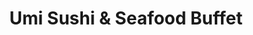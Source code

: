 ---
layout: place
title: "Umi Sushi & Seafood Buffet"
permalink: /new-york/queens-village/umi-sushi-seafood-buffet.html
stateAbbr: NY
stateName: New York
cityName: Queens Village
place_id: ChIJ58k0dcFjwokR-LPExHJ8RcY
photos:
  - name: >-
      places/ChIJ58k0dcFjwokR-LPExHJ8RcY/photos/AeeoHcLyAa_UEtr-2YIbH7_OmoYtKfQIjo7etmCvE_EXEu3v3ZO6IAX8m3fpc7UI72luljeGTNLts7PLP-w2j6AZh8d7Lz8qb_FmP85z2-b1bMUxEzAPEuoMJ8wdaB3AoTE8fAwz9Ke_joRNusgG_yigq8oDyOmlYSrJl9HQZ-DHU1SBVJSsER7Zw7r6SfYg-Joe5kzbe7SV6jXs0vJzqfG2NTtV-O8FCTU4GWohPXZsySvPbQRutHCGx1Ko3S3SIPO2PE4A19Le0W7Z8RYsd4Px-ou5MecU-8j9zMWIY8PnRodtFQ
    widthPx: 1276
    heightPx: 1702
    authorAttributions:
      - displayName: Umi Sushi & Seafood Buffet
        uri: https://maps.google.com/maps/contrib/113056661290501531796
        photoUri: >-
          https://lh3.googleusercontent.com/a/ACg8ocI659nKuN4QLUSrC3VQPqkwu6cxtxGfR5P7vyQqwGzl3sShNg=s100-p-k-no-mo
    flagContentUri: >-
      https://www.google.com/local/imagery/report/?cb_client=maps_api_places.places_api&image_key=!1e10!2sAF1QipMFd74PsZLBvqZF93Ual-h2WmPpDIZEyhEy7yF9&hl=en-US
    googleMapsUri: >-
      https://www.google.com/maps/place//data=!3m4!1e2!3m2!1sAF1QipMFd74PsZLBvqZF93Ual-h2WmPpDIZEyhEy7yF9!2e10!4m2!3m1!1s0x89c263c17534c9e7:0xc6457c72c4c4b3f8
  - name: >-
      places/ChIJ58k0dcFjwokR-LPExHJ8RcY/photos/AeeoHcJur20UeXihTMjAdPmoxkrxiBI098wYyYKm7AcyzeiNJTzpmXJuJs2PSxnoaJEna930DFgp10NlcQBqg07CoOnhkV6NZMdGPOa-I3yGWjjaAd6_iUzzRnNZTRIhvQ4_p3W3LgETk7hGopDOHlWdlYNG1I5kknBjp9NIfvzNngcJHiZt2vmTT10LBwBn6ARj-XxzYaSPsqIUB5jp0zsc_1U_ASZUNcxxanIE3gi25qeSMotBTSt-HbDxgu1MfRpY-GVUfbi8-FRLExj8OGC9MbgnwZB8e6ngub7anfNvNpn9PMH638plseZ_fuEnNAb-iH3BhvloQ2CnLEA64NijkDRPQPHMLqGoj0OSWAUh9ptO8PA8cH4TSLRRtaXbGhVMLJ7JWOj-9FtI83eTeL4GG6ATdRv9DvEUy7CGl6j9XSkMPaV6
    widthPx: 3024
    heightPx: 4032
    authorAttributions:
      - displayName: Sung Elvyn
        uri: https://maps.google.com/maps/contrib/113644946760724029768
        photoUri: >-
          https://lh3.googleusercontent.com/a-/ALV-UjW29uOqtc8OKXWUNvuuidiBcglV-OMbGcysWyIqrHqxnmC9-w09WA=s100-p-k-no-mo
    flagContentUri: >-
      https://www.google.com/local/imagery/report/?cb_client=maps_api_places.places_api&image_key=!1e10!2sCIHM0ogKEICAgMDQ5_u3jgE&hl=en-US
    googleMapsUri: >-
      https://www.google.com/maps/place//data=!3m4!1e2!3m2!1sCIHM0ogKEICAgMDQ5_u3jgE!2e10!4m2!3m1!1s0x89c263c17534c9e7:0xc6457c72c4c4b3f8
  - name: >-
      places/ChIJ58k0dcFjwokR-LPExHJ8RcY/photos/AeeoHcIm8UMcjXyTQmhMMa015wGWzoa_0VQcTomgrA6ykLvlUXWDlicqkQyqYrzOLYIxv7xvffsPaDrnVemev4Yyfos9Hn22cN9wU_DpkR6VG6WZQ_ZvDv7nC-ZNtHLajGHBD0BbCfaLcxrWPr0MQO9YneMV2035zBI_g0p8kWEZO7pMJpVneh0ln7yC1G3kpQz6wtXQhiP-0dKfKwxhGteyqW40hW5QDW7BlDF0Vm2ljzbgo-XUcG-VWsrdBTnzXNQXFP1NbwOfdXMAxCFQb6JuaWJMt3JS6xvyF3HJkW18sSafZQ
    widthPx: 4800
    heightPx: 3200
    authorAttributions:
      - displayName: Umi Sushi & Seafood Buffet
        uri: https://maps.google.com/maps/contrib/113056661290501531796
        photoUri: >-
          https://lh3.googleusercontent.com/a/ACg8ocI659nKuN4QLUSrC3VQPqkwu6cxtxGfR5P7vyQqwGzl3sShNg=s100-p-k-no-mo
    flagContentUri: >-
      https://www.google.com/local/imagery/report/?cb_client=maps_api_places.places_api&image_key=!1e10!2sAF1QipPEpRWKoO-Xys-PkJ3OLERegjZYVoys5UR6Ci5J&hl=en-US
    googleMapsUri: >-
      https://www.google.com/maps/place//data=!3m4!1e2!3m2!1sAF1QipPEpRWKoO-Xys-PkJ3OLERegjZYVoys5UR6Ci5J!2e10!4m2!3m1!1s0x89c263c17534c9e7:0xc6457c72c4c4b3f8
  - name: >-
      places/ChIJ58k0dcFjwokR-LPExHJ8RcY/photos/AeeoHcKWRLIa0YsuPj_y4rCs7XvDNTnG4Y0vQjoSdG2ueiUTRpkHPADKl63pxaRz7C1Hf6GXL-kKr0ig8fVHGYty7S1mKyBil3jWylypbuS1YUo6RR51ECi5qopJJ5ZhKc3Rj56Xl-M0nis5Dg6xB5lsNERdE2M6SwGk7w82taq-1_4E0I0lYBz0N0VnU1fM-FXLI_n4k95lSwBsGBTCeTu5C3hb4x09tXrvjF0zzTRwzYb7ctW4J138dfOMExTBfGJ3C1gaZEXATUUKqeFzavT5NewZj85hi1jheSmA5jnmzZK3nTph9Xd0tqMpSJbX1Nh30Ngaahkzv2RSk7VcGJRn2HNdDGcYutR7jl90YHMZoIeZ64Qvaob_hfv9uT9-s2qeJzvocDgLYuOT-Tsq9Ufa0Ddm8Pt4knYceFNYRPQmTSypK3dNI7ohI9YSE__iSHIr
    widthPx: 4000
    heightPx: 1868
    authorAttributions:
      - displayName: Donald S
        uri: https://maps.google.com/maps/contrib/105865958312811091372
        photoUri: >-
          https://lh3.googleusercontent.com/a-/ALV-UjV7s-Mt8jjQogO8BJPrYsEhXEq4Kgg7rM7H6B8y-HeRvD7jqB7UEg=s100-p-k-no-mo
    flagContentUri: >-
      https://www.google.com/local/imagery/report/?cb_client=maps_api_places.places_api&image_key=!1e10!2sCIABIhADycKzfSsoN2fuKmkABxsQ&hl=en-US
    googleMapsUri: >-
      https://www.google.com/maps/place//data=!3m4!1e2!3m2!1sCIABIhADycKzfSsoN2fuKmkABxsQ!2e10!4m2!3m1!1s0x89c263c17534c9e7:0xc6457c72c4c4b3f8
  - name: >-
      places/ChIJ58k0dcFjwokR-LPExHJ8RcY/photos/AeeoHcIOWNS5ZC4Bczcggm37DNpnUJ9C-DTumHaJ261XlroiF_SMX8psacM3EGS_E6DZDQ-D-H85ZkRUsoPI1LVOsG-mCmbb8MJCcwPG-2Y7slYeH9Kst2ksBhIJKkuoKVvPEKImiUWyAXhWmc3ZKkUFoHig1dCpW933RdpMFp-l5lA42O2r-_FfDtXpMBa4hyOaJt-PDypSWn5ff9HoSzARfMQtRIejddeuJlUznaDUm-jmxTatRulDdbBEMxeyINh-439FLq9_GqR2fyCvcq_im_Q444kRsOO0tWOyao3IzCOX_6fGotd5oN0bESahUv9WHOkvzD5QHE8fYzUrFumKKGKHIfCcZPaCJMcNx6a9Ef6jota39gu6tboXIE4FpWbtivGHXqQ9RZPZBHKMeXX0OLahK9JSJ8ccsjgZPFO4Kyz0DN43hWNpbQk8I8VUj2qR
    widthPx: 4000
    heightPx: 1868
    authorAttributions:
      - displayName: Donald S
        uri: https://maps.google.com/maps/contrib/105865958312811091372
        photoUri: >-
          https://lh3.googleusercontent.com/a-/ALV-UjV7s-Mt8jjQogO8BJPrYsEhXEq4Kgg7rM7H6B8y-HeRvD7jqB7UEg=s100-p-k-no-mo
    flagContentUri: >-
      https://www.google.com/local/imagery/report/?cb_client=maps_api_places.places_api&image_key=!1e10!2sCIABIhAA3ilW_zCzmWfuKlsACPt1&hl=en-US
    googleMapsUri: >-
      https://www.google.com/maps/place//data=!3m4!1e2!3m2!1sCIABIhAA3ilW_zCzmWfuKlsACPt1!2e10!4m2!3m1!1s0x89c263c17534c9e7:0xc6457c72c4c4b3f8
  - name: >-
      places/ChIJ58k0dcFjwokR-LPExHJ8RcY/photos/AeeoHcLRqmL_LbdsSxHlzAcKj26bPRedPNhbK4jEoyAMow1xNJjgGH4vT2mZ_gUmZUEaTIgvg3mxu2t-X1aQlqpaO0NV2V_3zFITg1QL_Ze9H5LO7IpkGyQgjK2YK9pTYzW2SUqpU8166ZkJNRGtDb6DSRjaiGv-e7QEiTNgGtAsK0TlpsCrAtH53NCU6XKLtZNFJY0cBFN80pWztdkx0lguctCoiK9YvveyB0704IV7Hm1zrSFgCq6T1Oqv21GtmAip9GEN7HXVgKmlaNj0fOZvvmQfyz0td_1zmGtRtF_A-YmH0FYPXeO28eY6GArRV9mpWYVhMH0SNijmgjB2nMMN_quXt9rr6akqGAYhpRdWzkRKqRCFAVKBz_fjvZvOiZ0xCYzBocO5WNZC0eYNoOqFShD2DnfRiDoPV6iTA8aYmwCsEQ
    widthPx: 4032
    heightPx: 3024
    authorAttributions:
      - displayName: Anthony Kwok
        uri: https://maps.google.com/maps/contrib/108521741126661743642
        photoUri: >-
          https://lh3.googleusercontent.com/a/ACg8ocKihlhDxUTdvtBvCR7wilkJrYsCxtRyGZpvPE_oamu-ij4hmg=s100-p-k-no-mo
    flagContentUri: >-
      https://www.google.com/local/imagery/report/?cb_client=maps_api_places.places_api&image_key=!1e10!2sCIHM0ogKEICAgICfodHpUg&hl=en-US
    googleMapsUri: >-
      https://www.google.com/maps/place//data=!3m4!1e2!3m2!1sCIHM0ogKEICAgICfodHpUg!2e10!4m2!3m1!1s0x89c263c17534c9e7:0xc6457c72c4c4b3f8
  - name: >-
      places/ChIJ58k0dcFjwokR-LPExHJ8RcY/photos/AeeoHcIH_EFkLEmnhfrkVCtd91A851O_tHuNTOwcXuc1w3hekAFmeOF9nnjl3Buy8OMDISE4eWopLnnidmHxOVDmDYpiZUwsyizrSbbuYX_N_SIDULep0ABTU92hXdN0CCqSlh8-FXrLWOfVUZuD53IAw0j-IW4kyP8DVXPTKqsPjU0OoFkCvKRJs3c-8sVfrSzNPK6c5dDTmkNxAZtCv7Y6pIW4qVBbBryFaxk05ZoTt6yqpxKZMox4s5lgtd45ID2Mj3BwdOXtXz-cZXtcVP6iXH-Em-76-xiDYuVXf0zq1RP80mpKj4-GWHsyYMNZvx-migsp_a-tNpKn8MS4DGcYykcTGLELDPYA3ns8nGEYMcFuOhUGya9sZgjlNf8-8IW3YAP9P6HfY9GzrfiycmKpgrDtDV1BTx27q8GJXaNO-0wJtQ
    widthPx: 3060
    heightPx: 4080
    authorAttributions:
      - displayName: Tonette Urian
        uri: https://maps.google.com/maps/contrib/104644400388840001857
        photoUri: >-
          https://lh3.googleusercontent.com/a-/ALV-UjWZ2BWeXdrzI7N2bQ9GsjbkQ4uo1ll03QAMgIVx4ZJT2DUaXV18=s100-p-k-no-mo
    flagContentUri: >-
      https://www.google.com/local/imagery/report/?cb_client=maps_api_places.places_api&image_key=!1e10!2sCIHM0ogKEICAgIDfk-vgXw&hl=en-US
    googleMapsUri: >-
      https://www.google.com/maps/place//data=!3m4!1e2!3m2!1sCIHM0ogKEICAgIDfk-vgXw!2e10!4m2!3m1!1s0x89c263c17534c9e7:0xc6457c72c4c4b3f8
  - name: >-
      places/ChIJ58k0dcFjwokR-LPExHJ8RcY/photos/AeeoHcL-P-xb5fmy98BEzVA-MvMGAeHsQ5zTI-BZg59za1UMIy-eZGoBh74KDS1j3MRJE7tDsNuI4sHjYnl-Qim9xVr8lZ962sFhhXkC8gH-7NbVRDv4R0CRDzX5z8Gl-vB5_J3u7N8pE7VKZIFC8Yu7SWKkOezSFAPNM3yatygz3CPQUDDPK-Z8MlLzlaEeyfVTAuNddgSLl2U-O3GW32gcgjFmbH5WoME_H0QlePz3vOURWINV9zITUJuYJMiPbnF7EdrHURf_tQhsA6uqIabn8cMuUkDtuenNeEYwJOYCOX2yHARBvljGhqchTry0-bKPNUb27ydD-paVofodTvaEUxe6yzwX4bPFMYvQ9SMV2zmz7VvQOKk_m8IUqWUS2H5WgoqSkSfgo_0fvp13HMOwW5iU_zHnGdHw82F0sLTsTjy4yA
    widthPx: 1920
    heightPx: 1080
    authorAttributions:
      - displayName: Hailey Kwok
        uri: https://maps.google.com/maps/contrib/105826490160198777190
        photoUri: >-
          https://lh3.googleusercontent.com/a-/ALV-UjXWplfHDRAe9byZnIOkluXEtP-6VnkY2onsZB6y5ZytfOYrQHAQYA=s100-p-k-no-mo
    flagContentUri: >-
      https://www.google.com/local/imagery/report/?cb_client=maps_api_places.places_api&image_key=!1e10!2sCIHM0ogKEICAgICfoeHoPQ&hl=en-US
    googleMapsUri: >-
      https://www.google.com/maps/place//data=!3m4!1e2!3m2!1sCIHM0ogKEICAgICfoeHoPQ!2e10!4m2!3m1!1s0x89c263c17534c9e7:0xc6457c72c4c4b3f8
  - name: >-
      places/ChIJ58k0dcFjwokR-LPExHJ8RcY/photos/AeeoHcKtUtUqWTHh69MsIKbuGvhWW0vWXgjFlECRW1vDATEHay8vNu_OoiYNRLOeEBtYvpFh77pyf6iz5ZsCKU4hXM7sdpclh6x8nJ5WiN9JF-fycBaC6x_elE7aVXyO5MZivTTjt8xM2nZSKRotahQmPGq92Y2rPEJ56AaC_A6JqCbOc9eCxRwDRSfQ7BQ7f343x6aLqLYbeaVw1Y4-fDz14At2S62gA30Wad4mb6KJeRN35YCsXi-7HDE1HR82WRnmVDDSHon6z3ze8GxTPFgrH2hORVLDc1QO6H1stEtPFpLK9xIXou61_7JRgs-dpB_fHBJz8oVVV_NaFNi47XbXZQFBkd61eAlflZortXTyoyzGNkwP79UPAzRmKpvGjI1dwrLFk-qWvHddURXWA7YF6FbRhBnXHD_2dK7EEYbuEgoOAkY
    widthPx: 3060
    heightPx: 4080
    authorAttributions:
      - displayName: Tonette Urian
        uri: https://maps.google.com/maps/contrib/104644400388840001857
        photoUri: >-
          https://lh3.googleusercontent.com/a-/ALV-UjWZ2BWeXdrzI7N2bQ9GsjbkQ4uo1ll03QAMgIVx4ZJT2DUaXV18=s100-p-k-no-mo
    flagContentUri: >-
      https://www.google.com/local/imagery/report/?cb_client=maps_api_places.places_api&image_key=!1e10!2sCIHM0ogKEICAgIDfk6vphAE&hl=en-US
    googleMapsUri: >-
      https://www.google.com/maps/place//data=!3m4!1e2!3m2!1sCIHM0ogKEICAgIDfk6vphAE!2e10!4m2!3m1!1s0x89c263c17534c9e7:0xc6457c72c4c4b3f8
  - name: >-
      places/ChIJ58k0dcFjwokR-LPExHJ8RcY/photos/AeeoHcKIun6BQaUR7KK_oCfi6hnC9o5OsrT-oDpKgFCG8GkAzuIFj2M2GMK60L9Fg2T3KasolcuPsSXcuT4tXH4Xd33qb6XI5i3ORRJWyEpj3r_MUtCN-CBQLwb4h_uKBjsvQZOHs0MtOGb-8QlZrnDC_Rt8J8mFDtIaVsv7utdHzkrxPtBdBe9CY1nNWJYyx5We0ItSvQDfwOediLQHD4aPMYN7XGUAVuVEx9U1TIupVYjdTXjOowtMkJs-3MlzqzO5TtQgrQoytZloFweeShSOFuYgm6l-UyERmcfKkwLUpCUUAzEedpIfxuduzvvTC77YhVZTkaF4dNJhNsLloBqsneAGcgduXKs9PEvNmtI3NDhKHoFGPXLKpyam7FiGfi5t-WjPiSNxtQ8xpsaPe01t00JYOlpRH0IMGtum3Pgw8N62P2hh
    widthPx: 3060
    heightPx: 4080
    authorAttributions:
      - displayName: Tonette Urian
        uri: https://maps.google.com/maps/contrib/104644400388840001857
        photoUri: >-
          https://lh3.googleusercontent.com/a-/ALV-UjWZ2BWeXdrzI7N2bQ9GsjbkQ4uo1ll03QAMgIVx4ZJT2DUaXV18=s100-p-k-no-mo
    flagContentUri: >-
      https://www.google.com/local/imagery/report/?cb_client=maps_api_places.places_api&image_key=!1e10!2sCIHM0ogKEICAgIDfk5vfngE&hl=en-US
    googleMapsUri: >-
      https://www.google.com/maps/place//data=!3m4!1e2!3m2!1sCIHM0ogKEICAgIDfk5vfngE!2e10!4m2!3m1!1s0x89c263c17534c9e7:0xc6457c72c4c4b3f8
address: 220-18 Hillside Ave., Queens Village, NY 11427, USA
street: 220-18 Hillside Ave.
city: Queens Village
state: NY
zip: '11427'
country: USA
neighborhood: Queens Village
latitude: '40.730311'
longitude: '-73.743143'
accessibility_options:
  wheelchairAccessibleParking: true
  wheelchairAccessibleEntrance: true
  wheelchairAccessibleRestroom: true
  wheelchairAccessibleSeating: true
business_status: OPERATIONAL
name: Umi Sushi & Seafood Buffet
google_maps_links:
  directionsUri: >-
    https://www.google.com/maps/dir//''/data=!4m7!4m6!1m1!4e2!1m2!1m1!1s0x89c263c17534c9e7:0xc6457c72c4c4b3f8!3e0
  placeUri: https://maps.google.com/?cid=14286962225272108024
  writeAReviewUri: >-
    https://www.google.com/maps/place//data=!4m3!3m2!1s0x89c263c17534c9e7:0xc6457c72c4c4b3f8!12e1
  reviewsUri: >-
    https://www.google.com/maps/place//data=!4m4!3m3!1s0x89c263c17534c9e7:0xc6457c72c4c4b3f8!9m1!1b1
  photosUri: >-
    https://www.google.com/maps/place//data=!4m3!3m2!1s0x89c263c17534c9e7:0xc6457c72c4c4b3f8!10e5
primary_type: Buffet Restaurant
opening_hours:
  regular: null
  current: null
secondary_opening_hours:
  regular:
    weekdayDescriptions: null
    type: null
  current:
    weekdayDescriptions: null
    type: null
phone: null
price_level: null
price_range: null
rating: null
rating_count: 0
website: null
description: null
reviews: null
parking_options: null
payment_options: null
allow_dogs: null
curbside_pickup: null
delivery: null
dine_in: null
good_for_children: null
good_for_groups: null
good_for_sports: null
live_music: null
menu_for_children: null
outdoor_seating: null
reservable: null
restroom: null
serves_beer: null
serves_breakfast: null
serves_brunch: null
serves_cocktails: null
serves_coffee: null
serves_dinner: null
serves_dessert: null
serves_lunch: null
serves_vegetarian_food: null
serves_wine: null
takeout: null
slug: Umi-Sushi-and-Seafood-Buffet

---